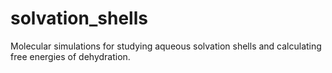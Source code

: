 # solvation_shells

Molecular simulations for studying aqueous solvation shells and calculating free energies of dehydration.